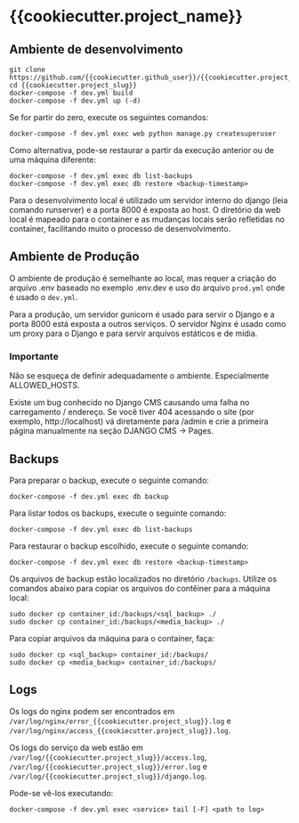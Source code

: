 # {{cookiecutter.project_name}}

## Ambiente de desenvolvimento

```
git clone https://github.com/{{cookiecutter.github_user}}/{{cookiecutter.project_slug}}
cd {{cookiecutter.project_slug}}
docker-compose -f dev.yml build
docker-compose -f dev.yml up (-d)
```
Se for partir do zero, execute os seguintes comandos:
```
docker-compose -f dev.yml exec web python manage.py createsuperuser
```

Como alternativa, pode-se restaurar a partir da execução anterior ou de uma máquina diferente:
```
docker-compose -f dev.yml exec db list-backups
docker-compose -f dev.yml exec db restore <backup-timestamp>
```

Para o desenvolvimento local é utilizado um servidor interno do django (leia comando runserver) e a porta 8000 é exposta ao host. O diretório da web local é mapeado para o
container e as mudanças locais serão refletidas no container, facilitando muito o processo de desenvolvimento.

## Ambiente de Produção

O ambiente de produção é semelhante ao local, mas requer a criação do arquivo .env
baseado no exemplo .env.dev e uso do arquivo `prod.yml`
onde é usado o `dev.yml`.

Para a produção, um servidor gunicorn é usado para servir o Django
e a porta 8000 está exposta a outros serviços. O servidor Nginx
é usado como um proxy para o Django e para servir arquivos estáticos e de mídia.

### Importante

Não se esqueça de definir adequadamente o ambiente. Especialmente ALLOWED_HOSTS.

Existe um bug conhecido no Django CMS causando uma falha no carregamento / endereço.
Se você tiver 404 acessando o site (por exemplo, http://localhost) vá diretamente para /admin e crie a primeira página manualmente na seção DJANGO CMS -> Pages.

## Backups

Para preparar o backup, execute o seguinte comando:
```
docker-compose -f dev.yml exec db backup
```

Para listar todos os backups, execute o seguinte comando:
```
docker-compose -f dev.yml exec db list-backups
```

Para restaurar o backup escolhido, execute o seguinte comando:
```
docker-compose -f dev.yml exec db restore <backup-timestamp>
```

Os arquivos de backup estão localizados no diretório `/backups`. Utilize os comandos abaixo para copiar os arquivos do contêiner para a máquina local:

```
sudo docker cp container_id:/backups/<sql_backup> ./
sudo docker cp container_id:/backups/<media_backup> ./
```

Para copiar arquivos da máquina para o container, faça:
```
sudo docker cp <sql_backup> container_id:/backups/
sudo docker cp <media_backup> container_id:/backups/
```

## Logs

Os logs do nginx podem ser encontrados em `/var/log/nginx/error_{{cookiecutter.project_slug}}.log`
e `/var/log/nginx/access_{{cookiecutter.project_slug}}.log`.

Os logs do serviço da web estão em `/var/log/{{cookiecutter.project_slug}}/access.log`,
`/var/log/{{cookiecutter.project_slug}}/error.log` e `/var/log/{{cookiecutter.project_slug}}/django.log`.

Pode-se vê-los executando:
```
docker-compose -f dev.yml exec <service> tail [-F] <path to log>
```
